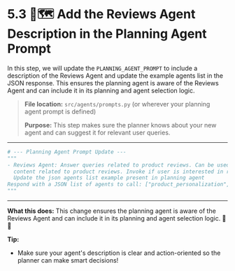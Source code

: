 # 5.3 🧠🗺️ Add the Reviews Agent Description in the Planning Agent Prompt

In this step, we will update the `PLANNING_AGENT_PROMPT` to include a description of the Reviews Agent and update the example agents list in the JSON response. This ensures the planning agent is aware of the Reviews Agent and can include it in its planning and agent selection logic.

> **File location:** `src/agents/prompts.py` (or wherever your planning agent prompt is defined)
>
> **Purpose:** This step makes sure the planner knows about your new agent and can suggest it for relevant user queries.

---

```python
# --- Planning Agent Prompt Update ---
"""
- Reviews Agent: Answer queries related to product reviews. Can be used to generate personalized
  content related to product reviews. Invoke if user is interested in reviews.
  Update the json agents list example present in planning agent        
Respond with a JSON list of agents to call: ["product_personalization", "reviews", "inventory"] 
"""
```

---

**What this does:**
This change ensures the planning agent is aware of the Reviews Agent and can include it in its planning and agent selection logic. 🧭✨

**Tip:**
- Make sure your agent's description is clear and action-oriented so the planner can make smart decisions!
